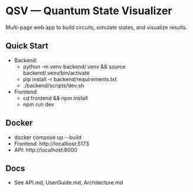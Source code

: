 # QSV — Quantum State Visualizer

Multi-page web app to build circuits, simulate states, and visualize results.

## Quick Start

- Backend:
  - python -m venv backend/.venv && source backend/.venv/bin/activate
  - pip install -r backend/requirements.txt
  - ./backend/scripts/dev.sh
- Frontend:
  - cd frontend && npm install
  - npm run dev

## Docker

- docker compose up --build
- Frontend: http://localhost:5173
- API: http://localhost:8000

## Docs

- See API.md, UserGuide.md, Architecture.md
